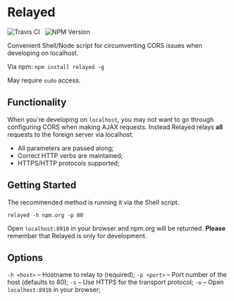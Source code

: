 Relayed
=======

<img src="https://travis-ci.org/Wildhoney/Relayed.png?branch=master" alt="Travis CI" />
&nbsp;
<img src="https://badge.fury.io/js/relayed.png" alt="NPM Version" />

Convenient Shell/Node script for circumventing CORS issues when developing on localhost.

Via npm: `npm install relayed -g`

May require `sudo` access.

Functionality
-------

When you're developing on `localhost`, you may not want to go through configuring CORS when making AJAX requests. Instead Relayed relays **all** requests to the foreign server via localhost.

* All parameters are passed along;
* Correct HTTP verbs are maintained;
* HTTPS/HTTP protocols supported;

Getting Started
-------

The recommended method is running it via the Shell script.

```
relayed -h npm.org -p 80
```

Open `localhost:8910` in your browser and npm.org will be returned. **Please** remember that Relayed is only for development.

Options
-------

 `-h <host>` &ndash; Hostname to relay to (required);
 `-p <port>` &ndash; Port number of the host (defaults to 80);
 `-s` &ndash; Use HTTPS for the transport protocol;
 `-o` &ndash; Open `localhost:8910` in your browser;